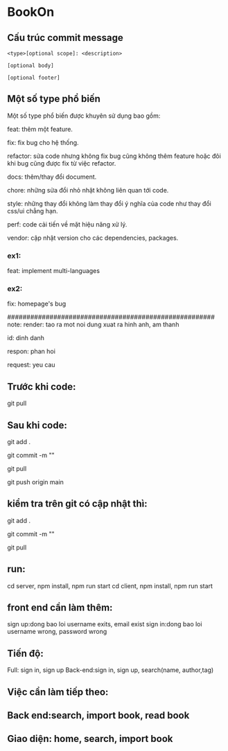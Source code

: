 # BookOn

## Cấu trúc commit message

`<type>[optional scope]: <description>`

`[optional body]`

`[optional footer]`

## Một số type phổ biến
Một số type phổ biến được khuyên sử dụng bao gồm:

feat: thêm một feature.

fix: fix bug cho hệ thống.

refactor: sửa code nhưng không fix bug cũng không thêm feature hoặc đôi khi bug cũng được fix từ việc refactor.

docs: thêm/thay đổi document.

chore: những sửa đổi nhỏ nhặt không liên quan tới code.

style: những thay đổi không làm thay đổi ý nghĩa của code như thay đổi css/ui chẳng hạn.

perf: code cải tiến về mặt hiệu năng xử lý.

vendor: cập nhật version cho các dependencies, packages.

### ex1:
feat: implement multi-languages
### ex2:
fix: homepage's bug


######################################################
note:
render: tao ra mot noi dung xuat ra hinh anh, am thanh 

id: dinh danh 

respon: phan hoi 

request: yeu cau

## Trước khi code:
git pull

## Sau khi code:
git add .

git commit -m ""

git pull

git push origin main

## kiểm tra trên git có cập nhật thì:
git add .

git commit -m ""

git pull

## run:
cd server, npm install, npm run start
cd client, npm install, npm run start 

## front end cần làm thêm:
sign up:dong bao loi username exits, email exist
sign in:dong bao loi username wrong, password wrong

## Tiến độ: 
Full: sign in, sign up 
Back-end:sign in, sign up, search(name, author,tag) 

## Việc cần làm tiếp theo:
## Back end:search, import book, read book
## Giao diện: home, search, import book

